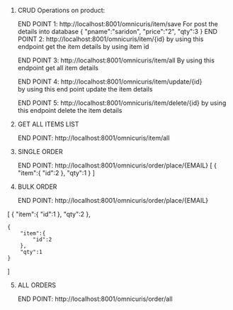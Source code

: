 1. CRUD Operations on product:

    END POINT 1: http://localhost:8001/omnicuris/item/save
                 For post the details into database 
                {
	                "pname":"saridon",
	                "price":"2",
	                "qty":3
                }
    END POINT 2: http://localhost:8001/omnicuris/item/{id}
                 by using this endpoint get the item details by using item id
                 
    END POINT 3: http://localhost:8001/omnicuris/item/all
                 By using this endpoint get all item details 
                 
    END POINT 4: http://localhost:8001/omnicuris/item/update/{id}  
                 by using this end point update the item details
                 
    END POINT 5: http://localhost:8001/omnicuris/item/delete/{id}
                 by using this endpoint delete the item details
    
2. GET ALL ITEMS LIST

    END POINT: http://localhost:8001/omnicuris/item/all
 
3. SINGLE ORDER

    END POINT: http://localhost:8001/omnicuris/order/place/{EMAIL}
    [
    	{
		"item":{
			"id":2
		},
		"qty":1
	}
    ]
    
4. BULK ORDER

    END POINT: http://localhost:8001/omnicuris/order/place/{EMAIL}
    
  [
	{
		"item":{
			"id":1
	},
	"qty":2
	},
	
	{
		"item":{
			"id":2
		},
		"qty":1
	}
  ]

5. ALL ORDERS

    END POINT: http://localhost:8001/omnicuris/order/all

